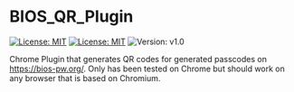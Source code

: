 # BIOS_QR_Plugin
[![License: MIT](https://img.shields.io/badge/Chrome_Extension-444444?logo=google+chrome&logoColor=4285F4&style=plastic)](chrome://extensions/)
[![License: MIT](https://img.shields.io/badge/License-MIT-brightgreen?style=plastic)](https://opensource.org/licenses/MIT)
![Version: v1.0](https://img.shields.io/badge/Version-v1.0-blue?style=plastic)

Chrome Plugin that generates QR codes for generated passcodes on https://bios-pw.org/. Only has been tested on Chrome but should work on any browser that is based on Chromium.
